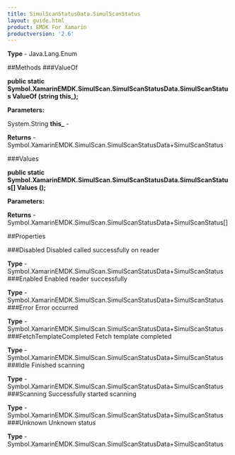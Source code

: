 ```yaml
---
title: SimulScanStatusData.SimulScanStatus
layout: guide.html
product: EMDK For Xamarin 
productversion: '2.6' 
---
```


    

**Type** - Java.Lang.Enum

##Methods
###ValueOf

**public static Symbol.XamarinEMDK.SimulScan.SimulScanStatusData.SimulScanStatus ValueOf (string this_);**


        

**Parameters:**

System.String **this_**  - 
        

**Returns** - Symbol.XamarinEMDK.SimulScan.SimulScanStatusData+SimulScanStatus

###Values

**public static Symbol.XamarinEMDK.SimulScan.SimulScanStatusData.SimulScanStatus[] Values ();**


        

**Parameters:**

**Returns** - Symbol.XamarinEMDK.SimulScan.SimulScanStatusData+SimulScanStatus[]

##Properties

###Disabled
Disabled called successfully on reader

**Type** - Symbol.XamarinEMDK.SimulScan.SimulScanStatusData+SimulScanStatus
###Enabled
Enabled reader successfully

**Type** - Symbol.XamarinEMDK.SimulScan.SimulScanStatusData+SimulScanStatus
###Error
Error occurred

**Type** - Symbol.XamarinEMDK.SimulScan.SimulScanStatusData+SimulScanStatus
###FetchTemplateCompleted
Fetch template completed

**Type** - Symbol.XamarinEMDK.SimulScan.SimulScanStatusData+SimulScanStatus
###Idle
Finished scanning

**Type** - Symbol.XamarinEMDK.SimulScan.SimulScanStatusData+SimulScanStatus
###Scanning
Successfully started scanning

**Type** - Symbol.XamarinEMDK.SimulScan.SimulScanStatusData+SimulScanStatus
###Unknown
Unknown status

**Type** - Symbol.XamarinEMDK.SimulScan.SimulScanStatusData+SimulScanStatus
